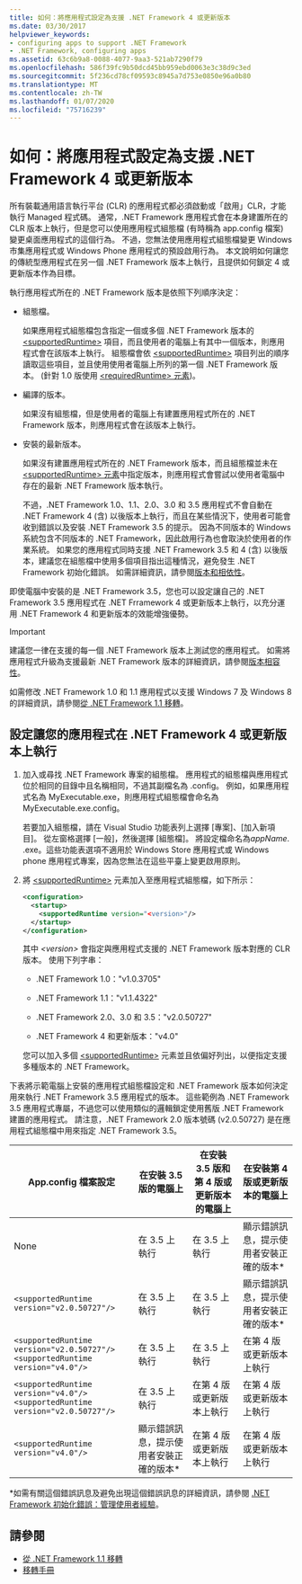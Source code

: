 ```yaml
---
title: 如何：將應用程式設定為支援 .NET Framework 4 或更新版本
ms.date: 03/30/2017
helpviewer_keywords:
- configuring apps to support .NET Framework
- .NET Framework, configuring apps
ms.assetid: 63c6b9a8-0088-4077-9aa3-521ab7290f79
ms.openlocfilehash: 586f39fc9b50dcd45bb959ebd0063e3c38d9c3ed
ms.sourcegitcommit: 5f236cd78cf09593c8945a7d753e0850e96a0b80
ms.translationtype: MT
ms.contentlocale: zh-TW
ms.lasthandoff: 01/07/2020
ms.locfileid: "75716239"
---
```

# <a name="how-to-configure-an-app-to-support-net-framework-4-or-later-versions"></a>如何：將應用程式設定為支援 .NET Framework 4 或更新版本

所有裝載通用語言執行平台 (CLR) 的應用程式都必須啟動或「啟用」CLR，才能執行 Managed 程式碼。 通常，.NET Framework 應用程式會在本身建置所在的 CLR 版本上執行，但是您可以使用應用程式組態檔 (有時稱為 app.config 檔案) 變更桌面應用程式的這個行為。 不過，您無法使用應用程式組態檔變更 Windows 市集應用程式或 Windows Phone 應用程式的預設啟用行為。 本文說明如何讓您的傳統型應用程式在另一個 .NET Framework 版本上執行，且提供如何鎖定 4 或更新版本作為目標。

 執行應用程式所在的 .NET Framework 版本是依照下列順序決定：

- 組態檔。

     如果應用程式組態檔包含指定一個或多個 .NET Framework 版本的 [\<supportedRuntime>](../configure-apps/file-schema/startup/supportedruntime-element.md) 項目，而且使用者的電腦上有其中一個版本，則應用程式會在該版本上執行。 組態檔會依 [\<supportedRuntime>](../configure-apps/file-schema/startup/supportedruntime-element.md) 項目列出的順序讀取這些項目，並且使用使用者電腦上所列的第一個 .NET Framework 版本。 (針對 1.0 版使用 [\<requiredRuntime> 元素](../configure-apps/file-schema/startup/requiredruntime-element.md))。

- 編譯的版本。

     如果沒有組態檔，但是使用者的電腦上有建置應用程式所在的 .NET Framework 版本，則應用程式會在該版本上執行。

- 安裝的最新版本。

     如果沒有建置應用程式所在的 .NET Framework 版本，而且組態檔並未在 [\<supportedRuntime> 元素](../configure-apps/file-schema/startup/supportedruntime-element.md)中指定版本，則應用程式會嘗試以使用者電腦中存在的最新 .NET Framework 版本執行。

     不過，.NET Framework 1.0、1.1、2.0、3.0 和 3.5 應用程式不會自動在 .NET Framework 4 (含) 以後版本上執行，而且在某些情況下，使用者可能會收到錯誤以及安裝 .NET Framework 3.5 的提示。 因為不同版本的 Windows 系統包含不同版本的 .NET Framework，因此啟用行為也會取決於使用者的作業系統。 如果您的應用程式同時支援 .NET Framework 3.5 和 4 (含) 以後版本，建議您在組態檔中使用多個項目指出這種情況，避免發生 .NET Framework 初始化錯誤。 如需詳細資訊，請參閱[版本和相依性](versions-and-dependencies.md)。

 即使電腦中安裝的是 .NET Framework 3.5，您也可以設定讓自己的 .NET Framework 3.5 應用程式在 .NET Frramework 4 或更新版本上執行，以充分運用 .NET Framework 4 和更新版本的效能增強優勢。

> [!IMPORTANT]
> 建議您一律在支援的每一個 .NET Framework 版本上測試您的應用程式。 如需將應用程式升級為支援最新 .NET Framework 版本的詳細資訊，請參閱[版本相容性](version-compatibility.md)。

 如需修改 .NET Framework 1.0 和 1.1 應用程式以支援 Windows 7 及 Windows 8 的詳細資訊，請參閱[從 .NET Framework 1.1 移轉](migrating-from-the-net-framework-1-1.md)。

## <a name="to-configure-your-app-to-run-on-the-net-framework-4-or-later-versions"></a>設定讓您的應用程式在 .NET Framework 4 或更新版本上執行

1. 加入或尋找 .NET Framework 專案的組態檔。 應用程式的組態檔與應用程式位於相同的目錄中且名稱相同，不過其副檔名為 .config。 例如，如果應用程式名為 MyExecutable.exe，則應用程式組態檔會命名為 MyExecutable.exe.config。

     若要加入組態檔，請在 Visual Studio 功能表列上選擇 [專案]、[加入新項目]。 從左窗格選擇 [一般]，然後選擇 [組態檔]。 將設定檔命名為*appName*. .exe。這些功能表選項不適用於 Windows Store 應用程式或 Windows phone 應用程式專案，因為您無法在這些平臺上變更啟用原則。

2. 將 [\<supportedRuntime>](../configure-apps/file-schema/startup/supportedruntime-element.md) 元素加入至應用程式組態檔，如下所示：

    ```xml
    <configuration>
      <startup>
        <supportedRuntime version="<version>"/>
      </startup>
    </configuration>
    ```

     其中 *\<version>* 會指定與應用程式支援的 .NET Framework 版本對應的 CLR 版本。 使用下列字串：

    - .NET Framework 1.0："v1.0.3705"

    - .NET Framework 1.1："v1.1.4322"

    - .NET Framework 2.0、3.0 和 3.5："v2.0.50727"

    - .NET Framework 4 和更新版本："v4.0"

     您可以加入多個 [\<supportedRuntime>](../configure-apps/file-schema/startup/supportedruntime-element.md) 元素並且依偏好列出，以便指定支援多種版本的 .NET Framework。

 下表將示範電腦上安裝的應用程式組態檔設定和 .NET Framework 版本如何決定用來執行 .NET Framework 3.5 應用程式的版本。 這些範例為 .NET Framework 3.5 應用程式專屬，不過您可以使用類似的邏輯鎖定使用舊版 .NET Framework 建置的應用程式。 請注意，.NET Framework 2.0 版本號碼 (v2.0.50727) 是在應用程式組態檔中用來指定 .NET Framework 3.5。

|App.config 檔案設定|在安裝 3.5 版的電腦上|在安裝 3.5 版和第 4 版或更新版本的電腦上|在安裝第 4 版或更新版本的電腦上|
|-|-|-|-|
|None|在 3.5 上執行|在 3.5 上執行|顯示錯誤訊息，提示使用者安裝正確的版本*|
|`<supportedRuntime version="v2.0.50727"/>`|在 3.5 上執行|在 3.5 上執行|顯示錯誤訊息，提示使用者安裝正確的版本*|
|`<supportedRuntime version="v2.0.50727"/>` <br /> `<supportedRuntime version="v4.0"/>`|在 3.5 上執行|在 3.5 上執行|在第 4 版或更新版本上執行|
|`<supportedRuntime version="v4.0"/>` <br /> `<supportedRuntime version="v2.0.50727"/>`|在 3.5 上執行|在第 4 版或更新版本上執行|在第 4 版或更新版本上執行|
|`<supportedRuntime version="v4.0"/>`|顯示錯誤訊息，提示使用者安裝正確的版本*|在第 4 版或更新版本上執行|在第 4 版或更新版本上執行|

 \*如需有關這個錯誤訊息及避免出現這個錯誤訊息的詳細資訊，請參閱 [.NET Framework 初始化錯誤：管理使用者經驗](../deployment/initialization-errors-managing-the-user-experience.md)。

## <a name="see-also"></a>請參閱

- [從 .NET Framework 1.1 移轉](migrating-from-the-net-framework-1-1.md)
- [移轉手冊](index.md)
